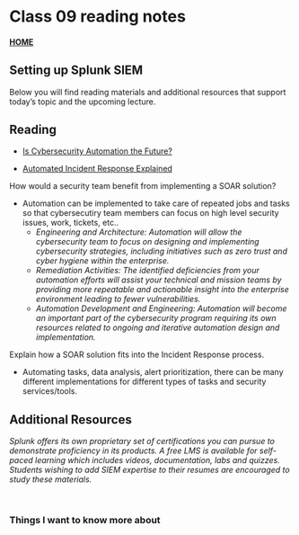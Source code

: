# Class 09 reading notes

#### [HOME](https://cesarderio.github.io/reading-notes/)

## Setting up Splunk SIEM

Below you will find reading materials and additional resources that support today’s topic and the upcoming lecture.

## Reading

* [Is Cybersecurity Automation the Future?](https://www.forbes.com/sites/forbestechcouncil/2019/08/20/is-cybersecurity-automation-the-future/#4cd22ea4589c)

* [Automated Incident Response Explained](https://cybersecurity.att.com/blogs/security-essentials/automated-incident-response-in-action-7-killer-use-cases)

How would a security team benefit from implementing a SOAR solution?

* Automation can be implemented to take care of repeated jobs and tasks so that cybersecutiry team members can focus on high level security issues, work, tickets, etc..
  * *Engineering and Architecture: Automation will allow the cybersecurity team to focus on designing and implementing cybersecurity strategies, including initiatives such as zero trust and cyber hygiene within the enterprise.*
  * *Remediation Activities: The identified deficiencies from your automation efforts will assist your technical and mission teams by providing more repeatable and actionable insight into the enterprise environment leading to fewer vulnerabilities.*
  * *Automation Development and Engineering: Automation will become an important part of the cybersecurity program requiring its own resources related to ongoing and iterative automation design and implementation.*

Explain how a SOAR solution fits into the Incident Response process.

* Automating tasks, data analysis, alert prioritization, there can be many different implementations for different types of tasks and security services/tools.

## Additional Resources

*Splunk offers its own proprietary set of certifications you can pursue to demonstrate proficiency in its products. A free LMS is available for self-paced learning which includes videos, documentation, labs and quizzes. Students wishing to add SIEM expertise to their resumes are encouraged to study these materials.*

<br>

### Things I want to know more about
